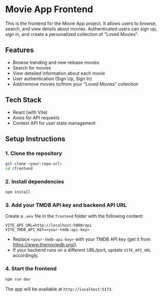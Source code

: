 # Movie App Frontend

This is the frontend for the Movie App project. It allows users to browse, search, and view details about movies. Authenticated users can sign up, sign in, and create a personalized collection of "Loved Movies".

## Features

- Browse trending and new release movies
- Search for movies
- View detailed information about each movie
- User authentication (Sign Up, Sign In)
- Add/remove movies to/from your "Loved Movies" collection

## Tech Stack

- React (with Vite)
- Axios for API requests
- Context API for user state management

## Setup Instructions

### 1. Clone the repository

```bash
git clone <your-repo-url>
cd /frontend
```

### 2. Install dependencies

```bash
npm install
```

### 3. Add your TMDB API key and backend API URL

Create a `.env` file in the `frontend` folder with the following content:

```
VITE_API_URL=http://localhost:5000/api
VITE_TMDB_API_KEY=<your-tmdb-api-key>
```

- Replace `<your-tmdb-api-key>` with your TMDB API key (get it from https://www.themoviedb.org/).
- If your backend runs on a different URL/port, update `VITE_API_URL` accordingly.

### 4. Start the frontend

```bash
npm run dev
```

The app will be available at `http://localhost:5173`.
